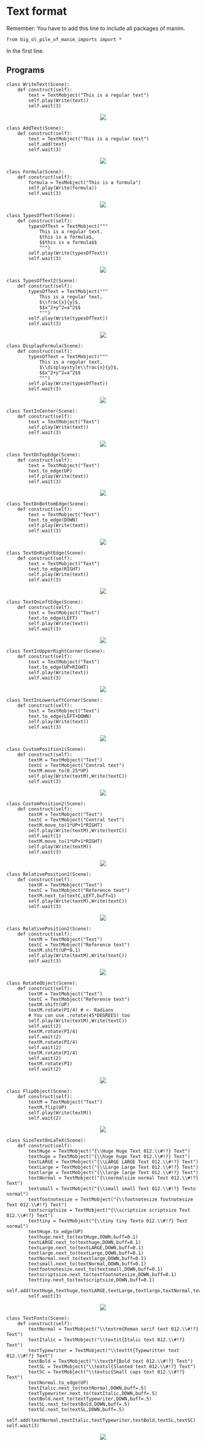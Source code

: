 # Text format
Remember: You have to add this line to include all packages of manim.
```python3
from big_ol_pile_of_manim_imports import *
```
In the first line.

## Programs
```python3
class WriteText(Scene): 
    def construct(self): 
        text = TextMobject("This is a regular text")
        self.play(Write(text))
        self.wait(3)
```

<p align="center"><img src ="/English/1_text_formats/gifs/WriteText.gif" /></p>

```python3
class AddText(Scene): 
    def construct(self): 
        text = TextMobject("This is a regular text")
        self.add(text)
        self.wait(3)
```

<p align="center"><img src ="/English/1_text_formats/gifs/AddText.gif" /></p>

```python3
class Formula(Scene): 
    def construct(self): 
        formula = TexMobject("This is a formula")
        self.play(Write(formula))
        self.wait(3)
```

<p align="center"><img src ="/English/1_text_formats/gifs/Formula.gif" /></p>

```python3
class TypesOfText(Scene): 
    def construct(self): 
        typesOfText = TextMobject("""
            This is a regular text,
            $this is a formula$,
            $$this is a formula$$
            """)
        self.play(Write(typesOfText))
        self.wait(3)
```

<p align="center"><img src ="/English/1_text_formats/gifs/TipesOfText.gif" /></p>

```python3
class TypesOfText2(Scene): 
    def construct(self): 
        typesOfText = TextMobject("""
            This is a regular text,
            $\\frac{x}{y}$,
            $$x^2+y^2=a^2$$
            """)
        self.play(Write(typesOfText))
        self.wait(3)
```

<p align="center"><img src ="/English/1_text_formats/gifs/TipesOfText2.gif" /></p>

```python3
class DisplayFormula(Scene): 
    def construct(self): 
        typesOfText = TextMobject("""
            This is a regular text,
            $\\displaystyle\\frac{x}{y}$,
            $$x^2+y^2=a^2$$
            """)
        self.play(Write(typesOfText))
        self.wait(3)
```

<p align="center"><img src ="/English/1_text_formats/gifs/DisplayFormula.gif" /></p>

```python3
class TextInCenter(Scene):
    def construct(self):
        text = TextMobject("Text")
        self.play(Write(text))
        self.wait(3)
```

<p align="center"><img src ="/English/1_text_formats/gifs/TextInCenter.gif" /></p>

```python3
class TextOnTopEdge(Scene):
    def construct(self):
        text = TextMobject("Text")
        text.to_edge(UP)
        self.play(Write(text))
        self.wait(3)
```

<p align="center"><img src ="/English/1_text_formats/gifs/TextOnTopEdge.gif" /></p>

```python3
class TextOnBottomEdge(Scene):
    def construct(self):
        text = TextMobject("Text")
        text.to_edge(DOWN)
        self.play(Write(text))
        self.wait(3)
```

<p align="center"><img src ="/English/1_text_formats/gifs/TextOnBottomEdge.gif" /></p>

```python3
class TextOnRightEdge(Scene):
    def construct(self):
        text = TextMobject("Text")
        text.to_edge(RIGHT)
        self.play(Write(text))
        self.wait(3)
```

<p align="center"><img src ="/English/1_text_formats/gifs/TextOnRightEdge.gif" /></p>

```python3
class TextOnLeftEdge(Scene):
    def construct(self):
        text = TextMobject("Text")
        text.to_edge(LEFT)
        self.play(Write(text))
        self.wait(3)
```

<p align="center"><img src ="/English/1_text_formats/gifs/TextOnLeftEdge.gif" /></p>

```python3
class TextInUpperRightCorner(Scene):
    def construct(self):
        text = TextMobject("Text")
        text.to_edge(UP+RIGHT)
        self.play(Write(text))
        self.wait(3)
```

<p align="center"><img src ="/English/1_text_formats/gifs/TextInUpperRightCorner.gif" /></p>

```python3
class TextInLowerLeftCorner(Scene): 
    def construct(self): 
        text = TextMobject("Text") 
        text.to_edge(LEFT+DOWN)
        self.play(Write(text))
        self.wait(3)
```

<p align="center"><img src ="/English/1_text_formats/gifs/TextInLowerLeftCorner.gif" /></p>

```python3
class CustomPosition1(Scene):
    def construct(self):
        textM = TextMobject("Text")
        textC = TextMobject("Central text")
        textM.move_to(0.25*UP) 
        self.play(Write(textM),Write(textC))
        self.wait(3)
```

<p align="center"><img src ="/English/1_text_formats/gifs/CustomPosition1.gif" /></p>

```python3
class CustomPosition2(Scene):
    def construct(self):
        textM = TextMobject("Text")
        textC = TextMobject("Central text")
        textM.move_to(1*UP+1*RIGHT)
        self.play(Write(textM),Write(textC))
        self.wait(1)
        textM.move_to(1*UP+1*RIGHT) 
        self.play(Write(textM))
        self.wait(3)
```

<p align="center"><img src ="/English/1_text_formats/gifs/CustomPosition2.gif" /></p>

```python3
class RelativePosition1(Scene):
    def construct(self):
        textM = TextMobject("Text")
        textC = TextMobject("Reference text")
        textM.next_to(textC,LEFT,buff=1) 
        self.play(Write(textM),Write(textC))
        self.wait(3)
```

<p align="center"><img src ="/English/1_text_formats/gifs/RelativePosition1.gif" /></p>

```python3
class RelativePosition2(Scene):
    def construct(self):
        textM = TextMobject("Text")
        textC = TextMobject("Reference text")
        textM.shift(UP*0.1)
        self.play(Write(textM),Write(textC))
        self.wait(3)
```

<p align="center"><img src ="/English/1_text_formats/gifs/RelativePosition2.gif" /></p>

```python3
class RotateObject(Scene):
    def construct(self):
        textM = TextMobject("Text")
        textC = TextMobject("Reference text")
        textM.shift(UP)
        textM.rotate(PI/4) # <- Radians
        # You can use .rotate(45*DEGREES) too
        self.play(Write(textM),Write(textC))
        self.wait(2)
        textM.rotate(PI/4)
        self.wait(2)
        textM.rotate(PI/4)
        self.wait(2)
        textM.rotate(PI/4)
        self.wait(2)
        textM.rotate(PI)
        self.wait(2)
```

<p align="center"><img src ="/English/1_text_formats/gifs/RotateObject.gif" /></p>

```python3
class FlipObject(Scene):
    def construct(self):
        textM = TextMobject("Text")
        textM.flip(UP)
        self.play(Write(textM))
        self.wait(2)
```

<p align="center"><img src ="/English/1_text_formats/gifs/MirrorObject.gif" /></p>

```python3
class SizeTextOnLaTeX(Scene):
    def construct(self):
        textHuge = TextMobject("{\\Huge Huge Text 012.\\#!?} Text")
        texthuge = TextMobject("{\\huge huge Text 012.\\#!?} Text")
        textLARGE = TextMobject("{\\LARGE LARGE Text 012.\\#!?} Text")
        textLarge = TextMobject("{\\Large Large Text 012.\\#!?} Text")
        textlarge = TextMobject("{\\large large Text 012.\\#!?} Text")
        textNormal = TextMobject("{\\normalsize normal Text 012.\\#!?} Text")
        textsmall = TextMobject("{\\small small Text 012.\\#!?} Texto normal")
        textfootnotesize = TextMobject("{\\footnotesize footnotesize Text 012.\\#!?} Text")
        textscriptsize = TextMobject("{\\scriptsize scriptsize Text 012.\\#!?} Text")
        texttiny = TextMobject("{\\tiny tiny Texto 012.\\#!?} Text normal")
        textHuge.to_edge(UP)
        texthuge.next_to(textHuge,DOWN,buff=0.1)
        textLARGE.next_to(texthuge,DOWN,buff=0.1)
        textLarge.next_to(textLARGE,DOWN,buff=0.1)
        textlarge.next_to(textLarge,DOWN,buff=0.1)
        textNormal.next_to(textlarge,DOWN,buff=0.1)
        textsmall.next_to(textNormal,DOWN,buff=0.1)
        textfootnotesize.next_to(textsmall,DOWN,buff=0.1)
        textscriptsize.next_to(textfootnotesize,DOWN,buff=0.1)
        texttiny.next_to(textscriptsize,DOWN,buff=0.1)
        self.add(textHuge,texthuge,textLARGE,textLarge,textlarge,textNormal,textsmall,textfootnotesize,textscriptsize,texttiny)
        self.wait(3)
```

<p align="center"><img src ="/English/1_text_formats/gifs/SizeTextOnLaTeX.gif" /></p>

```python3
class TextFonts(Scene):
    def construct(self):
        textNormal = TextMobject("\\textrm{Roman serif text 012.\\#!?} Text")
        textItalic = TextMobject("\\textit{Italic text 012.\\#!?} Text")
        textTypewriter = TextMobject("\\texttt{Typewritter text 012.\\#!?} Text")
        textBold = TextMobject("\\textbf{Bold text 012.\\#!?} Text")
        textSL = TextMobject("\\textsl{Slanted text 012.\\#!?} Text")
        textSC = TextMobject("\\textsc{Small caps text 012.\\#!?} Text")
        textNormal.to_edge(UP)
        textItalic.next_to(textNormal,DOWN,buff=.5)
        textTypewriter.next_to(textItalic,DOWN,buff=.5)
        textBold.next_to(textTypewriter,DOWN,buff=.5)
        textSL.next_to(textBold,DOWN,buff=.5)
        textSC.next_to(textSL,DOWN,buff=.5)
        self.add(textNormal,textItalic,textTypewriter,textBold,textSL,textSC)
self.wait(3)
```
<p align="center"><img src ="/English/1_text_formats/gifs/TextFonts.gif" /></p>
